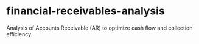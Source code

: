 # financial-receivables-analysis
Analysis of Accounts Receivable (AR) to optimize cash flow and collection efficiency.
